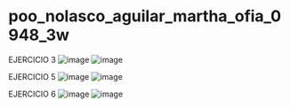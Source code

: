 # poo_nolasco_aguilar_martha_ofia_0948_3w
EJERCICIO 3 
![image](https://github.com/user-attachments/assets/fa552027-0d05-4fb0-bcf5-0e8ca2d8086b)
![image](https://github.com/user-attachments/assets/50a80d13-0ee8-446b-9747-7fe6ea10a9f6)

EJERCICIO 5 
![image](https://github.com/user-attachments/assets/008abb5d-7608-45ca-9430-3adcbc426b12)
![image](https://github.com/user-attachments/assets/0e51616d-c708-46a8-a2d4-fa51d67faed0)

EJERCICIO 6
![image](https://github.com/user-attachments/assets/a7e50518-870d-485f-be5a-cc2dea27ff69)
![image](https://github.com/user-attachments/assets/268f8fe0-5ad8-405b-a07e-1051bc581fc4)



